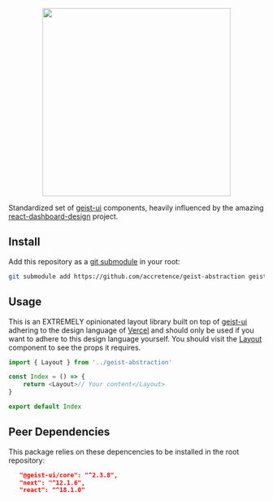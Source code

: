 <p align="center" height="370">
<img align="center" height="370" src="https://user-images.githubusercontent.com/11304944/91128466-dfc96c00-e6da-11ea-8b03-a96e6b98667d.png">
</p>

Standardized set of [geist-ui](https://github.com/geist-org/geist-ui) components, heavily influenced by the amazing [react-dashboard-design](https://github.com/ofekashery/react-dashboard-design) project.

## Install

Add this repository as a [git submodule](https://github.blog/2016-02-01-working-with-submodules/) in your root:

```bash
git submodule add https://github.com/accretence/geist-abstraction geist-abstraction
```

## Usage

This is an EXTREMELY opinionated layout library built on top of [geist-ui](https://github.com/geist-org/geist-ui) adhering to the design language of [Vercel](https://vercel.com/) and should only be used if you want to adhere to this design language yourself. You should visit the [Layout](https://github.com/Accretence/geist-abstraction/blob/main/src/Layout.js) component to see the props it requires.

```js
import { Layout } from '../geist-abstraction'

const Index = () => {
    return <Layout>// Your content</Layout>
}

export default Index
```

## Peer Dependencies

This package relies on these depencencies to be installed in the root repository:

```json
   "@geist-ui/core": "^2.3.8",
   "next": "^12.1.6",
   "react": "^18.1.0"
```
